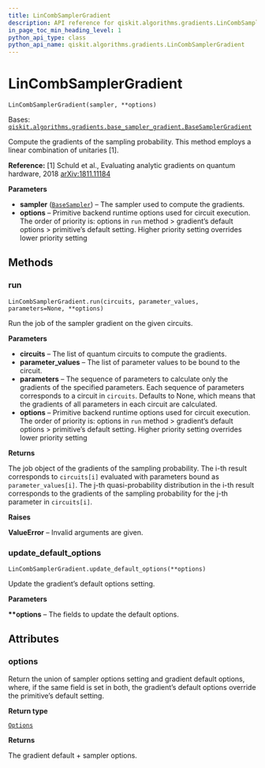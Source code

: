 ```yaml
---
title: LinCombSamplerGradient
description: API reference for qiskit.algorithms.gradients.LinCombSamplerGradient
in_page_toc_min_heading_level: 1
python_api_type: class
python_api_name: qiskit.algorithms.gradients.LinCombSamplerGradient
---
```


# LinCombSamplerGradient

<span id="qiskit.algorithms.gradients.LinCombSamplerGradient" />

`LinCombSamplerGradient(sampler, **options)`

Bases: [`qiskit.algorithms.gradients.base_sampler_gradient.BaseSamplerGradient`](qiskit.algorithms.gradients.BaseSamplerGradient "qiskit.algorithms.gradients.base_sampler_gradient.BaseSamplerGradient")

Compute the gradients of the sampling probability. This method employs a linear combination of unitaries \[1].

**Reference:** \[1] Schuld et al., Evaluating analytic gradients on quantum hardware, 2018 [arXiv:1811.11184](https://arxiv.org/pdf/1811.11184.pdf)

**Parameters**

*   **sampler** ([`BaseSampler`](qiskit.primitives.BaseSampler "qiskit.primitives.base.base_sampler.BaseSampler")) – The sampler used to compute the gradients.
*   **options** – Primitive backend runtime options used for circuit execution. The order of priority is: options in `run` method > gradient’s default options > primitive’s default setting. Higher priority setting overrides lower priority setting

## Methods

### run

<span id="qiskit.algorithms.gradients.LinCombSamplerGradient.run" />

`LinCombSamplerGradient.run(circuits, parameter_values, parameters=None, **options)`

Run the job of the sampler gradient on the given circuits.

**Parameters**

*   **circuits** – The list of quantum circuits to compute the gradients.
*   **parameter\_values** – The list of parameter values to be bound to the circuit.
*   **parameters** – The sequence of parameters to calculate only the gradients of the specified parameters. Each sequence of parameters corresponds to a circuit in `circuits`. Defaults to None, which means that the gradients of all parameters in each circuit are calculated.
*   **options** – Primitive backend runtime options used for circuit execution. The order of priority is: options in `run` method > gradient’s default options > primitive’s default setting. Higher priority setting overrides lower priority setting

**Returns**

The job object of the gradients of the sampling probability. The i-th result corresponds to `circuits[i]` evaluated with parameters bound as `parameter_values[i]`. The j-th quasi-probability distribution in the i-th result corresponds to the gradients of the sampling probability for the j-th parameter in `circuits[i]`.

**Raises**

**ValueError** – Invalid arguments are given.

### update\_default\_options

<span id="qiskit.algorithms.gradients.LinCombSamplerGradient.update_default_options" />

`LinCombSamplerGradient.update_default_options(**options)`

Update the gradient’s default options setting.

**Parameters**

**\*\*options** – The fields to update the default options.

## Attributes

<span id="qiskit.algorithms.gradients.LinCombSamplerGradient.options" />

### options

Return the union of sampler options setting and gradient default options, where, if the same field is set in both, the gradient’s default options override the primitive’s default setting.

**Return type**

[`Options`](qiskit.providers.Options "qiskit.providers.options.Options")

**Returns**

The gradient default + sampler options.

